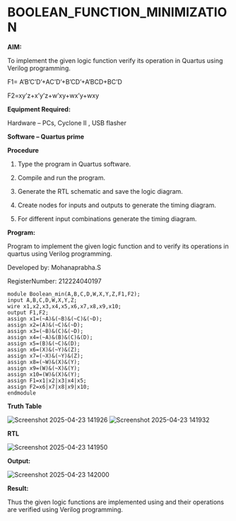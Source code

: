 # BOOLEAN_FUNCTION_MINIMIZATION

**AIM:**

To implement the given logic function verify its operation in Quartus using Verilog programming.

F1= A’B’C’D’+AC’D’+B’CD’+A’BCD+BC’D 

F2=xy’z+x’y’z+w’xy+wx’y+wxy

**Equipment Required:**

Hardware – PCs, Cyclone II , USB flasher

**Software – Quartus prime**

**Procedure**

1.	Type the program in Quartus software.

2.	Compile and run the program.

3.	Generate the RTL schematic and save the logic diagram.

4.	Create nodes for inputs and outputs to generate the timing diagram.

5.	For different input combinations generate the timing diagram.


**Program:**

Program to implement the given logic function and to verify its operations in quartus using Verilog programming. 

Developed by: Mohanaprabha.S

RegisterNumber: 212224040197
```
module Boolean_min(A,B,C,D,W,X,Y,Z,F1,F2);
input A,B,C,D,W,X,Y,Z;
wire x1,x2,x3,x4,x5,x6,x7,x8,x9,x10;
output F1,F2;
assign x1=(~A)&(~B)&(~C)&(~D);
assign x2=(A)&(~C)&(~D);
assign x3=(~B)&(C)&(~D);
assign x4=(~A)&(B)&(C)&(D);
assign x5=(B)&(~C)&(D);
assign x6=(X)&(~Y)&(Z);
assign x7=(~X)&(~Y)&(Z);
assign x8=(~W)&(X)&(Y);
assign x9=(W)&(~X)&(Y);
assign x10=(W)&(X)&(Y);
assign F1=x1|x2|x3|x4|x5;
assign F2=x6|x7|x8|x9|x10;
endmodule
```


**Truth Table**

![Screenshot 2025-04-23 141926](https://github.com/user-attachments/assets/8c8faea7-95ca-4a33-a0df-93fb52856858)
![Screenshot 2025-04-23 141932](https://github.com/user-attachments/assets/ca96e5e7-93b8-4582-b4c9-86cfe209cf03)

**RTL**

![Screenshot 2025-04-23 141950](https://github.com/user-attachments/assets/41908d15-5161-4fcb-b053-130fa798c9c4)

**Output:**

![Screenshot 2025-04-23 142000](https://github.com/user-attachments/assets/a1d67178-ebb3-4cb3-9e77-cadd50e2c2b0)

**Result:**

Thus the given logic functions are implemented using and their operations are verified using Verilog programming.


